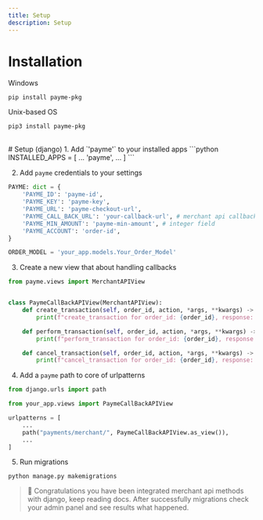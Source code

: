 ```yaml
---
title: Setup
description: Setup
---
```


# Installation
Windows
```shell
pip install payme-pkg
```

Unix-based OS
```shell
pip3 install payme-pkg
```
<br/>
# Setup (django)
1. Add `'payme'` to your installed apps
```python
INSTALLED_APPS = [
    ...
    'payme',
    ...
]
```

2. Add `payme` credentials to your settings
```python
PAYME: dict = {
    'PAYME_ID': 'payme-id',
    'PAYME_KEY': 'payme-key',
    'PAYME_URL': 'payme-checkout-url',
    'PAYME_CALL_BACK_URL': 'your-callback-url', # merchant api callback url
    'PAYME_MIN_AMOUNT': 'payme-min-amount', # integer field
    'PAYME_ACCOUNT': 'order-id',
}

ORDER_MODEL = 'your_app.models.Your_Order_Model'
```

3. Create a new view that about handling callbacks
```python
from payme.views import MerchantAPIView


class PaymeCallBackAPIView(MerchantAPIView):
    def create_transaction(self, order_id, action, *args, **kwargs) -> None:
        print(f"create_transaction for order_id: {order_id}, response: {action}")

    def perform_transaction(self, order_id, action, *args, **kwargs) -> None:
        print(f"perform_transaction for order_id: {order_id}, response: {action}")

    def cancel_transaction(self, order_id, action, *args, **kwargs) -> None:
        print(f"cancel_transaction for order_id: {order_id}, response: {action}")
```

4. Add a `payme` path to core of urlpatterns
```python
from django.urls import path

from your_app.views import PaymeCallBackAPIView

urlpatterns = [
    ...
    path("payments/merchant/", PaymeCallBackAPIView.as_view()),
    ...
]
```

5. Run migrations
```shell
python manage.py makemigrations
```

> 🎉 Congratulations you have been integrated merchant api methods with django, keep reading docs. After successfully migrations check your admin panel and see results what happened.
